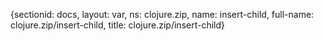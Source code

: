 {sectionid: docs, layout: var, ns: clojure.zip, name: insert-child, full-name: clojure.zip/insert-child,
  title: clojure.zip/insert-child}
